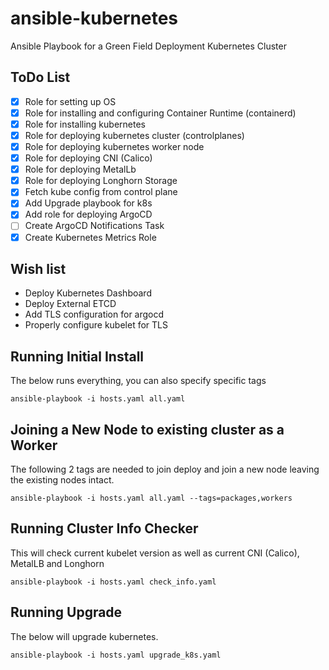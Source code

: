 # ansible-kubernetes
Ansible Playbook for a Green Field Deployment Kubernetes Cluster

## ToDo List
- [x] Role for setting up OS
- [x] Role for installing and configuring Container Runtime (containerd)
- [x] Role for installing kubernetes
- [x] Role for deploying kubernetes cluster (controlplanes)
- [x] Role for deploying kubernetes worker node
- [x] Role for deploying CNI (Calico)
- [x] Role for deploying MetalLb
- [x] Role for deploying Longhorn Storage
- [x] Fetch kube config from control plane
- [x] Add Upgrade playbook for k8s
- [x] Add role for deploying ArgoCD
- [ ] Create ArgoCD Notifications Task
- [X] Create Kubernetes Metrics Role

## Wish list
- Deploy Kubernetes Dashboard
- Deploy External ETCD
- Add TLS configuration for argocd
- Properly configure kubelet for TLS

## Running Initial Install
The below runs everything, you can also specify specific tags
```
ansible-playbook -i hosts.yaml all.yaml
```

## Joining a New Node to existing cluster as a Worker
The following 2 tags are needed to join deploy and join a new node leaving the existing nodes intact.
```
ansible-playbook -i hosts.yaml all.yaml --tags=packages,workers
```

## Running Cluster Info Checker
This will check current kubelet version as well as current CNI (Calico), MetalLB and Longhorn
```
ansible-playbook -i hosts.yaml check_info.yaml
```

## Running Upgrade
The below will upgrade kubernetes.
```
ansible-playbook -i hosts.yaml upgrade_k8s.yaml
```
